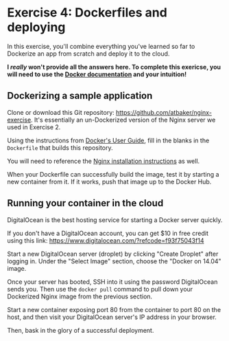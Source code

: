 # Exercise 4: Dockerfiles and deploying

In this exercise, you'll combine everything you've learned so far to Dockerize an app from scratch and deploy it to the cloud.

**I *really* won't provide all the answers here. To complete this exericse, you will need to use the [Docker documentation](https://docs.docker.com/) and your intuition!**

## Dockerizing a sample application

Clone or download this Git repository: https://github.com/atbaker/nginx-exercise. It's essentially an un-Dockerized version of the Nginx server we used in Exercise 2.

Using the instructions from [Docker's User Guide](https://docs.docker.com/userguide/dockerimages/#building-an-image-from-a-dockerfile), fill in the blanks in the `Dockerfile` that builds this repository.

You will need to reference the [Nginx installation instructions](http://nginx.org/en/linux_packages.html) as well.

When your Dockerfile can successfully build the image, test it by starting a new container from it. If it works, push that image up to the Docker Hub.

## Running your container in the cloud

DigitalOcean is the best hosting service for starting a Docker server quickly. 

If you don't have a DigitalOcean account, you can get $10 in free credit using this link: https://www.digitalocean.com/?refcode=f93f75043f14

Start a new DigitalOcean server (droplet) by clicking "Create Droplet" after logging in. Under the "Select Image" section, choose the "Docker on 14.04" image.

Once your server has booted, SSH into it using the password DigitalOcean sends you. Then use the `docker pull` command to pull down your Dockerized Nginx image from the previous section.

Start a new container exposing port 80 from the container to port 80 on the host, and then visit your DigitalOcean server's IP address in your browser.

Then, bask in the glory of a successful deployment.
